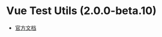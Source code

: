 # Vue Test Utils (2.0.0-beta.10)

- [官方文档](https://vue-test-utils.vuejs.org/v2/guide/introduction.html#vue-test-utils-documentation)


